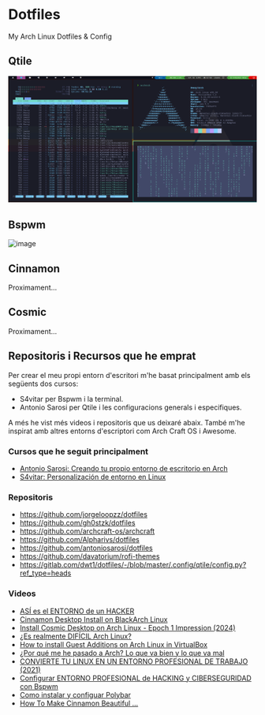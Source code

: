 # Dotfiles<br>
My Arch Linux Dotfiles &amp; Config

## Qtile<br>

![alt text](image.png)

## Bspwm<br>

![image](https://github.com/user-attachments/assets/fff0d40c-fd30-4984-a966-3d3641d238eb)

## Cinnamon<br>

Proximament...

## Cosmic

Proximament...

## Repositoris i Recursos que he emprat

Per crear el meu propi entorn d'escritori m'he basat principalment amb els següents dos cursos:
- S4vitar per Bspwm i la terminal.
- Antonio Sarosi per Qtile i les configuracions generals i especifiques.

A més he vist més videos i repositoris que us deixaré abaix. També m'he inspirat amb altres entorns d'escriptori com Arch Craft OS i Awesome.

### Cursos que he seguit principalment

- [Antonio Sarosi: Creando tu propio entorno de escritorio en Arch](https://mastermind.ac/curso/creando-tu-propio-entorno-de-escritorio-en-arch)
- [S4vitar: Personalización de entorno en Linux](https://hack4u.io/cursos/personalizacion-de-entorno-en-linux/)

### Repositoris

- https://github.com/jorgeloopzz/dotfiles
- https://github.com/gh0stzk/dotfiles
- https://github.com/archcraft-os/archcraft
- https://github.com/Alpharivs/dotfiles
- https://github.com/antoniosarosi/dotfiles
- https://github.com/davatorium/rofi-themes
- https://gitlab.com/dwt1/dotfiles/-/blob/master/.config/qtile/config.py?ref_type=heads

### Videos

- [ASÍ es el ENTORNO de un HACKER](https://www.youtube.com/watch?v=fshLf6u8B-w&list=PLAmFGtb2oqjVBq-umQ1MRF4mqYvUYy67g)
- [Cinnamon Desktop Install on BlackArch Linux](https://www.youtube.com/watch?v=mwHzOghuvyM&t=3s)
- [Install Cosmic Desktop on Arch Linux - Epoch 1 Impression (2024)](https://www.youtube.com/watch?v=UzgA3Aidrd0)
- [¿Es realmente DIFÍCIL Arch Linux?](https://www.youtube.com/watch?v=bLXx0pkONec)
- [How to install Guest Additions on Arch Linux in VirtualBox](https://www.youtube.com/watch?v=4LwQ4gokcVA&t=1s)
- [¿Por qué me he pasado a Arch? Lo que va bien y lo que va mal](https://www.youtube.com/watch?v=gFO99L4kzNg&t=611s)
- [CONVIERTE TU LINUX EN UN ENTORNO PROFESIONAL DE TRABAJO (2021)](https://www.youtube.com/watch?v=mHLwfI1nHHY)
- [Configurar ENTORNO PROFESIONAL de HACKING y CIBERSEGURIDAD con Bspwm](https://www.youtube.com/watch?v=7o7JqeToFzg)
- [Como instalar y configuar Polybar](https://www.youtube.com/watch?v=mRY5qisOBhk)
- [How To Make Cinnamon Beautiful ...](https://www.youtube.com/watch?v=Q_Uoe5H4ORs)
